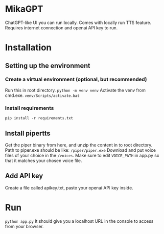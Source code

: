 # MikaGPT
ChatGPT-like UI you can run locally. Comes with locally run TTS feature. Requires internet connection and openai API key to run. 
# Installation
## Setting up the environment
### Create a virtual environment (optional, but recommended)
Run this in root directory.
`python -m venv venv`
Activate the venv from cmd.exe.
`venv/Scripts/activate.bat`
### Install requirements
`pip install -r requirements.txt`
## Install pipertts
Get the piper binary from here, and unzip the content in to root directory. Path to piper.exe should be like:
`/piper/piper.exe`
Download and put voice files of your choice in the `/voices`. Make sure to edit `VOICE_PATH` in app.py so that it matches your chosen voice file. 
## Add API key
Create a file called apikey.txt, paste your openai API key inside.
# Run
`python app.py`
It should give you a localhost URL in the console to access from your browser.